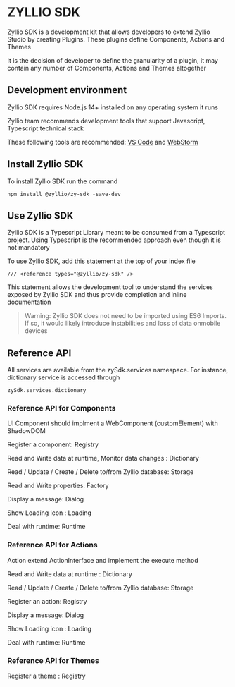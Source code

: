 # ZYLLIO SDK

Zyllio SDK is a development kit that allows developers to extend Zyllio Studio by creating  Plugins. These plugins define Components, Actions and Themes

It is the decision of developer to define the granularity of a plugin, it may contain any number of Components, Actions and Themes altogether 

## Development environment

Zyllio SDK requires Node.js 14+ installed on any operating system it runs

Zyllio team recommends development tools that support Javascript, Typescript technical stack

These following tools are recommended: <a href="https://code.visualstudio.com/" target="_blank">VS Code</a> and <a href="https://www.jetbrains.com/" target="_blank">WebStorm</a> 

## Install Zyllio SDK

To install Zyllio SDK run the command

`npm install @zyllio/zy-sdk -save-dev` 

## Use Zyllio SDK

Zyllio SDK is a Typescript Library meant to be consumed from a Typescript project. Using Typescript is the recommended approach even though it is not mandatory

To use Zyllio SDK, add this statement at the top of your index file

`/// <reference types="@zyllio/zy-sdk" />`

This statement allows the development tool to understand the services exposed by Zyllio SDK and thus provide completion and inline documentation

> Warning: Zyllio SDK does not need to be imported using ES6 Imports. If so, it would likely introduce instabilities and loss of data onmobile devices 

## Reference API

All services are available from the zySdk.services namespace. For instance, dictionary service is accessed through 

`zySdk.services.dictionary`

### Reference API for Components

UI Component should implment a WebComponent (customElement) with ShadowDOM

Register a component: Registry

Read and Write data at runtime, Monitor data changes : Dictionary

Read / Update / Create / Delete to/from Zyllio database: Storage

Read and Write properties: Factory

Display a message: Dialog

Show Loading icon : Loading

Deal with runtime: Runtime  


### Reference API for Actions

Action extend ActionInterface and implement the execute method

Read and Write data at runtime : Dictionary

Read / Update / Create / Delete to/from Zyllio database: Storage

Register an action: Registry

Display a message: Dialog

Show Loading icon : Loading

Deal with runtime: Runtime  


### Reference API for Themes

Register a theme : Registry


